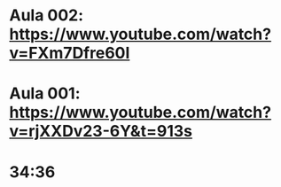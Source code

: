 # Aula 002: https://www.youtube.com/watch?v=FXm7Dfre60I
# Aula 001: https://www.youtube.com/watch?v=rjXXDv23-6Y&t=913s
# 34:36